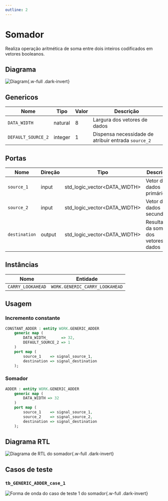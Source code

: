 ```yaml
---
outline: 2
---
```


# Somador

<VPButton theme="alt" text="Abrir arquivo fonte ⧉" href="https://github.com/insper-riscv/core/blob/main/src/GENERIC_ADDER.vhd" style="margin: 1rem 0;" />

Realiza operação aritmética de soma entre dois inteiros codificados em vetores
booleanos.

## Diagrama

<pan-container>

![Diagram](/images/reference/entities/GENERIC_ADDER.svg){.w-full .dark-invert}

</pan-container>

## Genericos

| Nome               | Tipo    | Valor | Descrição                                           |
| ------------------ | ------- | ----- | --------------------------------------------------- |
| `DATA_WIDTH`       | natural | 8     | Largura dos vetores de dados                        |
| `DEFAULT_SOURCE_2` | integer | 1     | Dispensa necessidade de atribuir entrada `source_2` |

## Portas

| Nome          | Direção | Tipo                         | Descrição                              |
| ------------- | ------- | ---------------------------- | -------------------------------------- |
| `source_1`    | input   | std_logic_vector<DATA_WIDTH> | Vetor de dados primário                |
| `source_2`    | input   | std_logic_vector<DATA_WIDTH> | Vetor de dados secundário              |
| `destination` | output  | std_logic_vector<DATA_WIDTH> | Resultado da soma dos vetores de dados |

## Instâncias

| Nome              | Entidade                       |
| ----------------- | ------------------------------ |
| `CARRY_LOOKAHEAD` | `WORK.GENERIC_CARRY_LOOKAHEAD` |

## Usagem

### Incremento constante

```vhdl
CONSTANT_ADDER : entity WORK.GENERIC_ADDER
    generic map (
        DATA_WIDTH_      => 32,
        DEFAULT_SOURCE_2 => 1
    )
    port map (
        source_1    => signal_source_1,
        destination => signal_destination
    );
```

### Somador

```vhdl
ADDER : entity WORK.GENERIC_ADDER
    generic map (
        DATA_WIDTH => 32
    )
    port map (
        source_1    => signal_source_1,
        source_2    => signal_source_2,
        destination => signal_destination
    );
```

## Diagrama RTL

<pan-container>

![Diagrama de RTL do somador](/images/reference/entities/generic_adder_netlist.svg){.w-full .dark-invert}

</pan-container>

## Casos de teste

<VPButton theme="alt" text="Abrir arquivo fonte ⧉" href="https://github.com/insper-riscv/core/blob/main/test/test_GENERIC_ADDER.py" />

### `tb_GENERIC_ADDER_case_1`

<pan-container :grid="false">

![Forma de onda do caso de teste 1 do somador](/images/reference/entities/tb_generic_adder_case_1.svg){.w-full .dark-invert}

</pan-container>
